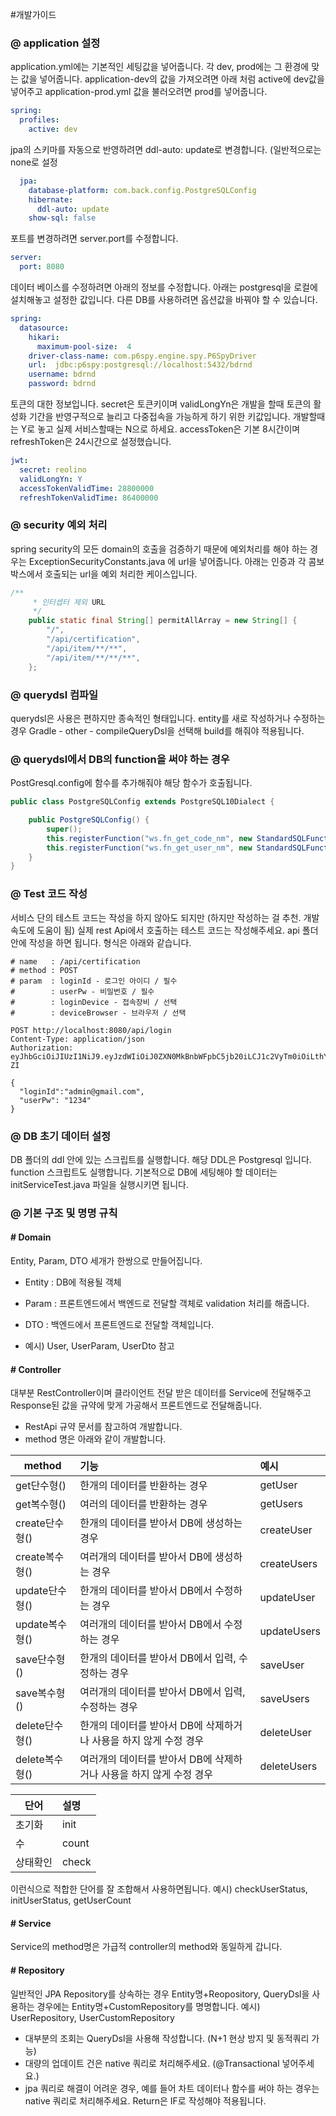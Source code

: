 #개발가이드

### @ application 설정
application.yml에는 기본적인 세팅값을 넣어줍니다. 각 dev, prod에는 그 환경에 맞는 값을 넣어줍니다.  application-dev의 값을 가져오려면 아래 처럼 active에 dev값을 넣어주고 
application-prod.yml 값을 불러오려면 prod를 넣어줍니다.
```yaml
spring:
  profiles:
    active: dev
```

jpa의 스키마를 자동으로 반영하려면 ddl-auto: update로 변경합니다. (일반적으로는 none로 설정
```yaml
  jpa:
    database-platform: com.back.config.PostgreSQLConfig
    hibernate:
      ddl-auto: update
    show-sql: false
```

포트를 변경하려면 server.port를 수정합니다.
```yaml
server:
  port: 8080
```

데이터 베이스를 수정하려면 아래의 정보를 수정합니다. 아래는 postgresql을 로컬에 설치해놓고 설정한 값입니다.
다른 DB를 사용하려면 옵션값을 바꿔야 할 수 있습니다. 
```yaml
spring:
  datasource:
    hikari:
      maximum-pool-size:  4
    driver-class-name: com.p6spy.engine.spy.P6SpyDriver
    url:  jdbc:p6spy:postgresql://localhost:5432/bdrnd
    username: bdrnd
    password: bdrnd
```
토큰의 대한 정보입니다. secret은 토큰키이며 validLongYn은 개발을 할때 토큰의 활성화 기간을 반영구적으로 
늘리고 다중접속을 가능하게 하기 위한 키값입니다. 개발할때는 Y로 놓고 실제 서비스할때는 N으로 하세요.
accessToken은 기본 8시간이며 refreshToken은 24시간으로 설정했습니다.
```yaml
jwt:
  secret: reolino
  validLongYn: Y
  accessTokenValidTime: 28800000
  refreshTokenValidTime: 86400000
```

### @ security 예외 처리
spring security의 모든 domain의 호출을 검증하기 때문에 예외처리를 해야 하는 경우는 ExceptionSecurityConstants.java
에 url을 넣어줍니다. 아래는 인증과 각 콤보박스에서 호출되는 url을 예외 처리한 케이스입니다.

```java
/**
     * 인터셉터 제외 URL
     */
    public static final String[] permitAllArray = new String[] {
        "/",
        "/api/certification",
        "/api/item/**/**",
        "/api/item/**/**/**",
    };
```

### @ querydsl 컴파일
querydsl은 사용은 편하지만 종속적인 형태입니다. entity를 새로 작성하거나 수정하는 경우 Gradle - other - compileQueryDsl을 선택해 build를 해줘야 적용됩니다.

### @ querydsl에서 DB의 function을 써야 하는 경우
PostGresql.config에 함수를 추가해줘야 해당 함수가 호출됩니다.

```java
public class PostgreSQLConfig extends PostgreSQL10Dialect {

    public PostgreSQLConfig() {
        super();
        this.registerFunction("ws.fn_get_code_nm", new StandardSQLFunction("ws.fn_get_code_nm", new StringType()));
        this.registerFunction("ws.fn_get_user_nm", new StandardSQLFunction("ws.fn_get_user_nm", new StringType()));
    }
}

```


### @ Test 코드 작성
서비스 단의 테스트 코드는 작성을 하지 않아도 되지만 (하지만 작성하는 걸 추천. 개발 속도에 도움이 됨) 실제 rest Api에서 호출하는 테스트 코드는 작성해주세요.
api 폴더 안에 작성을 하면 됩니다. 형식은 아래와 같습니다.
```http request
# name   : /api/certification
# method : POST
# param  : loginId - 로그인 아이디 / 필수
#        : userPw - 비밀번호 / 필수
#        : loginDevice - 접속장비 / 선택
#        : deviceBrowser - 브라우저 / 선택

POST http://localhost:8080/api/login
Content-Type: application/json
Authorization: eyJhbGciOiJIUzI1NiJ9.eyJzdWIiOiJ0ZXN0MkBnbWFpbC5jb20iLCJ1c2VyTm0iOiLthYzsiqTthLAzMyIsImxvZ2luSWQiOiJ0ZXN0MkBnbWFpbC5jb20iLCJ1c2VyUHciOiIwZmZlMWFiZDFhMDgyMTUzNTNjMjMzZDZlMDA5NjEzZTk1ZWVjNDI1MzgzMmE3NjFhZjI4ZmYzN2FjNWExNTBjIiwiZXhwIjoyMDA1NjEwNjkxLCJpYXQiOjE2OTAyNTA2OTEsInVzZXJJZCI6NH0.kGSGH9Q1VomglYmSkVKSCUYswY7Bz5BoSR3hZ4Cw-ZI

{
  "loginId":"admin@gmail.com",
  "userPw": "1234"
}

```
### @ DB 초기 데이터 설정
DB 폴더의 ddl 안에 있는 스크립트를 실행합니다. 해당 DDL은 Postgresql 입니다.
function 스크립트도 실행합니다.
기본적으로 DB에 세팅해야 할 데이터는 initServiceTest.java 파일을 실행시키면 됩니다. 



### @ 기본 구조 및 명명 규칙

#### # Domain
Entity, Param, DTO 세개가 한쌍으로 만들어집니다.
- Entity : DB에 적용될 객체 
- Param : 프론트엔드에서 백엔드로 전달할 객체로 validation 처리를 해줍니다.
- DTO : 백엔드에서 프론트엔드로 전달할 객체입니다. 

- 예시) User, UserParam, UserDto 참고

#### # Controller
대부분 RestController이며 클라이언트 전달 받은 데이터를 Service에 전달해주고 Response된 값을 규약에 맞게 가공해서 프론트엔드로 전달해줍니다.
- RestApi 규약 문서를 참고하여 개발합니다.
- method 명은 아래와 같이 개발합니다.

| method | 기능 | 예시 |
|---|:---|:---|
|get단수형()|한개의 데이터를 반환하는 경우|getUser|
|get복수형()|여러의 데이터를 반환하는 경우|getUsers|
|create단수형()|한개의 데이터를 받아서 DB에 생성하는 경우|createUser|
|create복수형()|여러개의 데이터를 받아서 DB에 생성하는 경우|createUsers|
|update단수형()|한개의 데이터를 받아서 DB에서 수정하는 경우|updateUser|
|update복수형()|여러개의 데이터를 받아서 DB에서 수정하는 경우|updateUsers|
|save단수형()|한개의 데이터를 받아서 DB에서 입력, 수정하는 경우|saveUser|
|save복수형()|여러개의 데이터를 받아서 DB에서 입력, 수정하는 경우|saveUsers|
|delete단수형()|한개의 데이터를 받아서 DB에 삭제하거나 사용을 하지 않게 수정 경우|deleteUser|
|delete복수형()|여러개의 데이터를 받아서 DB에 삭제하거나 사용을 하지 않게 수정 경우|deleteUsers|

| 단어 | 설명 |
|---|:---|
|초기화|init|
|수|count|
|상태확인|check|

이런식으로 적합한 단어를 잘 조합해서 사용하면됩니다.
예시) checkUserStatus, initUserStatus, getUserCount 

#### # Service
Service의 method명은 가급적 controller의 method와 동일하게 갑니다.


#### # Repository
일반적인 JPA Repository를 상속하는 경우 Entity명+Reopository, QueryDsl을 사용하는 경우에는 
Entity명+CustomRepository를 명명합니다.
예시) UserRepository, UserCustomRepository

- 대부분의 조회는 QueryDsl을 사용해 작성합니다. (N+1 현상 방지 및 동적쿼리 가능)
- 대량의 업데이트 건은 native 쿼리로 처리해주세요. (@Transactional 넣어주세요.) 
- jpa 쿼리로 해결이 어려운 경우, 예를 들어 차트 데이터나 함수를 써야 하는 경우는 native 쿼리로 처리해주세요. Return은 IF로 작성해야 적용됩니다.



